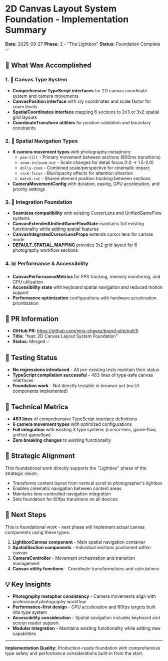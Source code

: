 # 2D Canvas Layout System Foundation - Implementation Summary

**Date:** 2025-09-27
**Phase:** 2 - "The Lightbox"
**Status:** Foundation Complete ✅

## 🎯 What Was Accomplished

### 1. 📐 Canvas Type System
- **Comprehensive TypeScript interfaces** for 2D canvas coordinate system and camera movements
- **CanvasPosition interface** with x/y coordinates and scale factor for zoom levels
- **SpatialCoordinates interface** mapping 6 sections to 2x3 or 3x2 spatial grid layouts
- **CoordinateTransform utilities** for position validation and boundary constraints

### 2. 🎥 Spatial Navigation Types
- **6 camera movement types** with photography metaphors:
  - `pan-tilt` - Primary movement between sections (800ms transitions)
  - `zoom-in/zoom-out` - Scale changes for detail focus (1.0 → 1.5-2.0)
  - `dolly-zoom` - Combined scale/perspective for cinematic impact
  - `rack-focus` - Blur/opacity effects for attention direction
  - `match-cut` - Shared element position tracking between sections
- **CameraMovementConfig** with duration, easing, GPU acceleration, and priority settings

### 3. 🔧 Integration Foundation
- **Seamless compatibility** with existing CursorLens and UnifiedGameFlow systems
- **CanvasExtendedUnifiedGameFlowState** maintains full existing functionality while adding spatial features
- **CanvasIntegratedCursorLensProps** extends cursor lens for canvas mode
- **DEFAULT_SPATIAL_MAPPING** provides 3x2 grid layout for 6 photography workflow sections

### 4. 📊 Performance & Accessibility
- **CanvasPerformanceMetrics** for FPS tracking, memory monitoring, and GPU utilization
- **Accessibility state** with keyboard spatial navigation and reduced motion support
- **Performance optimization** configurations with hardware acceleration prioritization

## 🔗 PR Information
- **GitHub PR:** https://github.com/nino-chavez/brand-site/pull/5
- **Title:** "feat: 2D Canvas Layout System Foundation"
- **Status:** Merged ✅

## 🧪 Testing Status
- **No regressions introduced** - All pre-existing tests maintain their status
- **TypeScript compilation successful** - 483 lines of type-safe canvas interfaces
- **Foundation work** - Not directly testable in browser yet (no UI components implemented)

## 📏 Technical Metrics
- **483 lines** of comprehensive TypeScript interface definitions
- **6 camera movement types** with optimized configurations
- **Full integration** with existing 3 type systems (cursor-lens, game-flow, unified-gameflow)
- **Zero breaking changes** to existing functionality

## 🎯 Strategic Alignment
This foundational work directly supports the "Lightbox" phase of the strategic vision:
- Transforms content layout from vertical scroll to photographer's lightbox
- Enables cinematic navigation between content areas
- Maintains lens-controlled navigation integration
- Sets foundation for 60fps transitions on all devices

## 🚀 Next Steps
This is foundational work - next phase will implement actual canvas components using these types:
1. **LightboxCanvas component** - Main spatial navigation container
2. **SpatialSection components** - Individual sections positioned within canvas
3. **CameraController** - Movement orchestration and transition management
4. **Canvas utility functions** - Coordinate transformations and calculations

## 💡 Key Insights
- **Photography metaphor consistency** - Camera movements align with professional photography workflow
- **Performance-first design** - GPU acceleration and 60fps targets built into type system
- **Accessibility consideration** - Spatial navigation includes keyboard and screen reader support
- **Modular integration** - Maintains existing functionality while adding new capabilities

---

**Implementation Quality:** Production-ready foundation with comprehensive type safety and performance considerations built-in from the start.